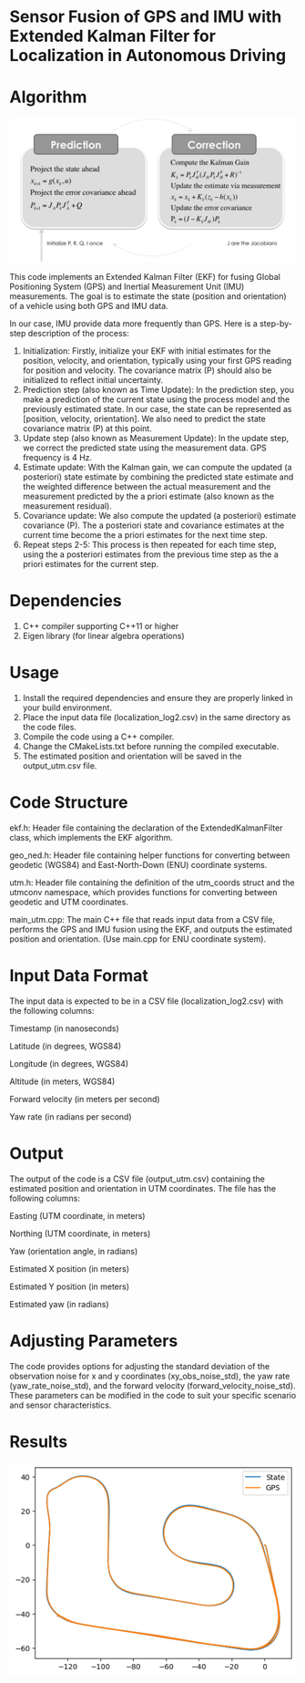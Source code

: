 # Sensor Fusion of GPS and IMU with Extended Kalman Filter for Localization in Autonomous Driving
# Algorithm
![alt text](https://github.com/Janudis/EKF_GPS_IMU/blob/master/Extended-Kalman-Filter-Step.png)

This code implements an Extended Kalman Filter (EKF) for fusing Global Positioning System (GPS) and Inertial Measurement Unit (IMU) measurements. The goal is to estimate the state (position and orientation) of a vehicle using both GPS and IMU data.

In our case, IMU provide data more frequently than GPS. Here is a step-by-step description of the process:
1) Initialization: Firstly, initialize your EKF with initial estimates for the position, velocity, and orientation, typically using your first GPS reading for position and velocity. The covariance matrix (P) should also be initialized to reflect initial uncertainty.
2) Prediction step (also known as Time Update): In the prediction step, you make a prediction of the current state using the process model and the previously estimated state. In our case, the state can be represented as [position, velocity, orientation]. We also need to predict the state covariance matrix (P) at this point.
3) Update step (also known as Measurement Update): In the update step, we correct the predicted state using the measurement data. GPS frequency is 4 Hz.
4) Estimate update: With the Kalman gain, we can compute the updated (a posteriori) state estimate by combining the predicted state estimate and the weighted difference between the actual measurement and the measurement predicted by the a priori estimate (also known as the measurement residual).  
5) Covariance update: We also compute the updated (a posteriori) estimate covariance (P). The a posteriori state and covariance estimates at the current time become the a priori estimates for the next time step.
6) Repeat steps 2-5: This process is then repeated for each time step, using the a posteriori estimates from the previous time step as the a priori estimates for the current step.  

# Dependencies
1) C++ compiler supporting C++11 or higher
2) Eigen library (for linear algebra operations)

# Usage
1) Install the required dependencies and ensure they are properly linked in your build environment.
2) Place the input data file (localization_log2.csv) in the same directory as the code files.
3) Compile the code using a C++ compiler.
4) Change the CMakeLists.txt before running the compiled executable.
5) The estimated position and orientation will be saved in the output_utm.csv file.

# Code Structure
ekf.h: Header file containing the declaration of the ExtendedKalmanFilter class, which implements the EKF algorithm.

geo_ned.h: Header file containing helper functions for converting between geodetic (WGS84) and East-North-Down (ENU) coordinate systems.

utm.h: Header file containing the definition of the utm_coords struct and the utmconv namespace, which provides functions for converting between geodetic and UTM coordinates.

main_utm.cpp: The main C++ file that reads input data from a CSV file, performs the GPS and IMU fusion using the EKF, and outputs the estimated position and orientation. (Use main.cpp for ENU coordinate system).

# Input Data Format
The input data is expected to be in a CSV file (localization_log2.csv) with the following columns:

Timestamp (in nanoseconds)

Latitude (in degrees, WGS84)

Longitude (in degrees, WGS84)

Altitude (in meters, WGS84)

Forward velocity (in meters per second)

Yaw rate (in radians per second)

# Output
The output of the code is a CSV file (output_utm.csv) containing the estimated position and orientation in UTM coordinates. The file has the following columns:

Easting (UTM coordinate, in meters)

Northing (UTM coordinate, in meters)

Yaw (orientation angle, in radians)

Estimated X position (in meters)

Estimated Y position (in meters)

Estimated yaw (in radians)

# Adjusting Parameters
The code provides options for adjusting the standard deviation of the observation noise for x and y coordinates (xy_obs_noise_std), the yaw rate (yaw_rate_noise_std), and the forward velocity (forward_velocity_noise_std). These parameters can be modified in the code to suit your specific scenario and sensor characteristics.

# Results
![alt text](https://github.com/Janudis/EKF_GPS_IMU/blob/master/output_final.png)


